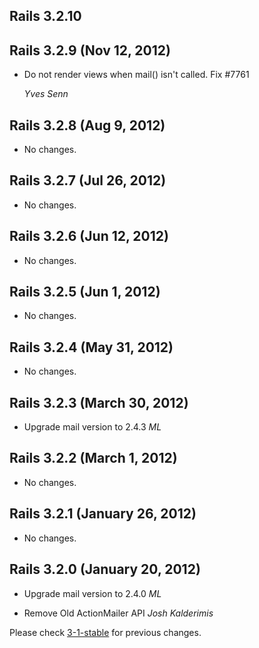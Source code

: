 ## Rails 3.2.10 ##

## Rails 3.2.9 (Nov 12, 2012) ##

* Do not render views when mail() isn't called.
  Fix #7761

  *Yves Senn*


## Rails 3.2.8 (Aug 9, 2012) ##

*   No changes.


## Rails 3.2.7 (Jul 26, 2012) ##

*   No changes.


## Rails 3.2.6 (Jun 12, 2012) ##

*   No changes.


## Rails 3.2.5 (Jun 1, 2012) ##

*   No changes.


## Rails 3.2.4 (May 31, 2012) ##

*   No changes.


## Rails 3.2.3 (March 30, 2012) ##

*   Upgrade mail version to 2.4.3 *ML*


## Rails 3.2.2 (March 1, 2012) ##

*   No changes.


## Rails 3.2.1 (January 26, 2012) ##

*   No changes.


## Rails 3.2.0 (January 20, 2012) ##

*   Upgrade mail version to 2.4.0 *ML*

*   Remove Old ActionMailer API *Josh Kalderimis*

Please check [3-1-stable](https://github.com/rails/rails/blob/3-1-stable/actionmailer/CHANGELOG.md) for previous changes.
